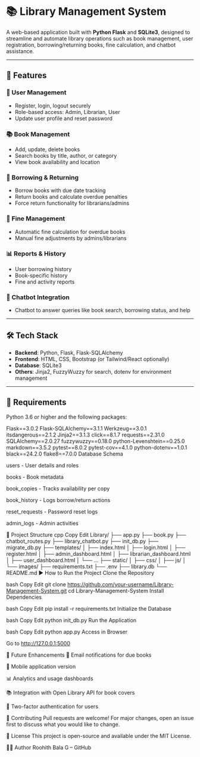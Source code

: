 # 📚 Library Management System

A web-based application built with **Python Flask** and **SQLite3**, designed to streamline and automate library operations such as book management, user registration, borrowing/returning books, fine calculation, and chatbot assistance.

---

## 🚀 Features

### 👤 User Management
- Register, login, logout securely
- Role-based access: Admin, Librarian, User
- Update user profile and reset password

### 📚 Book Management
- Add, update, delete books
- Search books by title, author, or category
- View book availability and location

### 🔄 Borrowing & Returning
- Borrow books with due date tracking
- Return books and calculate overdue penalties
- Force return functionality for librarians/admins

### 💸 Fine Management
- Automatic fine calculation for overdue books
- Manual fine adjustments by admins/librarians

### 📊 Reports & History
- User borrowing history
- Book-specific history
- Fine and activity reports

### 🤖 Chatbot Integration
- Chatbot to answer queries like book search, borrowing status, and help

---

## 🛠 Tech Stack

- **Backend**: Python, Flask, Flask-SQLAlchemy
- **Frontend**: HTML, CSS, Bootstrap (or Tailwind/React optionally)
- **Database**: SQLite3
- **Others**: Jinja2, FuzzyWuzzy for search, dotenv for environment management

---

## 💾 Requirements

Python 3.6 or higher and the following packages:

Flask==3.0.2
Flask-SQLAlchemy==3.1.1
Werkzeug==3.0.1
itsdangerous==2.1.2
Jinja2==3.1.3
click==8.1.7
requests==2.31.0
SQLAlchemy==2.0.27
fuzzywuzzy==0.18.0
python-Levenshtein==0.25.0
markdown==3.5.2
pytest==8.0.2
pytest-cov==4.1.0
python-dotenv==1.0.1
black==24.2.0
flake8==7.0.0
 Database Schema

users - User details and roles

books - Book metadata

book_copies - Tracks availability per copy

book_history - Logs borrow/return actions

reset_requests - Password reset logs

admin_logs - Admin activities

📁 Project Structure
cpp
Copy
Edit
Library/
├── app.py
├── book.py
├── chatbot_routes.py
├── library_chatbot.py
├── init_db.py
├── migrate_db.py
├── templates/
│   ├── index.html
│   ├── login.html
│   ├── register.html
│   ├── admin_dashboard.html
│   ├── librarian_dashboard.html
│   ├── user_dashboard.html
│   └── ...
├── static/
│   ├── css/
│   ├── js/
│   └── images/
├── requirements.txt
├── .env
├── library.db
└── README.md
▶️ How to Run the Project
Clone the Repository

bash
Copy
Edit
git clone https://github.com/your-username/Library-Management-System.git
cd Library-Management-System
Install Dependencies

bash
Copy
Edit
pip install -r requirements.txt
Initialize the Database

bash
Copy
Edit
python init_db.py
Run the Application

bash
Copy
Edit
python app.py
Access in Browser

Go to http://127.0.0.1:5000

🌟 Future Enhancements
📧 Email notifications for due books

📱 Mobile application version

📊 Analytics and usage dashboards

📚 Integration with Open Library API for book covers

🔐 Two-factor authentication for users

🤝 Contributing
Pull requests are welcome! For major changes, open an issue first to discuss what you would like to change.

📄 License
This project is open-source and available under the MIT License.

👨‍💻 Author
Roohith Bala G – GitHub
